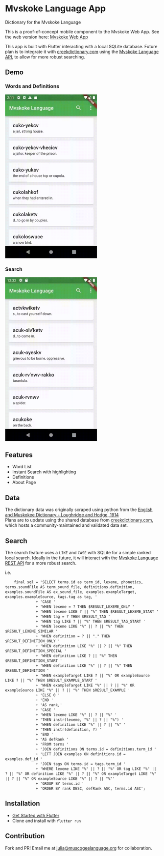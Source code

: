 # Mvskoke Language App

Dictionary for the Mvskoke Language

This is a proof-of-concept mobile component to the Mvskoke Web App.  See the web version here: [Mvskoke Web App](https://github.com/jmainzy/mvskoke-web-app/)

This app is built with Flutter interacting with a local SQLite database.  Future plan is to integrate it with [creekdictionary.com](https://github.com/muscogee-language-foundation/creekdictionary.com) using the [Mvskoke Language API](https://github.com/muscogee-language-foundation/mvskoke-language-api), to allow for more robust searching.

## Demo

### Words and Definitions
<img src="https://github.com/jmainzy/mvskoke-language-app/blob/master/demo.gif" width="300">

### Search
<img src="https://github.com/jmainzy/mvskoke-language-app/blob/master/demo-search.gif" width="300">

## Features
- Word List
- Instant Search with highlighting
- Definitions
- About Page

## Data
The dictionary data was originally scraped using python from the [English and Muskokee Dictionary - Loughridge and Hodge, 1914](https://library.si.edu/digital-library/book/englishmuskokeed00loug)  
Plans are to update using the shared database from [creekdictionary.com](https://github.com/muscogee-language-foundation/creekdictionary.com), which hosts a community-maintained and validated data set.

## Search
The search feature uses a `LIKE` and `CASE` with SQLite for a simple ranked local search.
Ideally in the future, it will interact with the [Mvskoke Language REST API](https://github.com/muscogee-language-foundation/mvskoke-language-api) for a more robust search.

i.e.
```
    final sql = 'SELECT terms.id as term_id, lexeme, phonetics, terms.soundFile AS term_sound_file, definitions.definition, examples.soundFile AS ex_sound_file, examples.exampleTarget, examples.exampleSource, tags.tag as tag, '
              + 'CASE '
              + 'WHEN lexeme = ? THEN $RESULT_LEXEME_ONLY '
              + 'WHEN lexeme LIKE ? || "%" THEN $RESULT_LEXEME_START '
              + 'WHEN tag = ? THEN $RESULT_TAG '
              + 'WHEN tag LIKE ? || "%" THEN $RESULT_TAG_START '
              + 'WHEN lexeme LIKE "%" || ? || "%" THEN $RESULT_LEXEME_SIMILAR '
              + 'WHEN definition = ? || "." THEN $RESULT_DEFINITION_ONLY '
              + 'WHEN definition LIKE "%" || ? || "%" THEN $RESULT_DEFINITION_SPECIAL '
              + 'WHEN definition LIKE ? || "%" THEN $RESULT_DEFINITION_START '
              + 'WHEN definition LIKE "%" || ? || "%" THEN $RESULT_DEFINITION '
              + 'WHEN exampleTarget LIKE ? || "%" OR exampleSource LIKE ? || "%" THEN $RESULT_EXAMPLE_START '
              + 'WHEN exampleTarget LIKE "%" || ? || "%" OR exampleSource LIKE "%" || ? || "%" THEN $RESULT_EXAMPLE '
              + 'ELSE 0 '
              + 'END '
              + 'AS rank,'
              + 'CASE '
              + 'WHEN lexeme LIKE "%" || ? || "%" '
              + 'THEN instr(lexeme, "%" || ? || "%") '
              + 'WHEN definition LIKE "%" || ? || "%" '
              + 'THEN instr(definition, ?) '
              + 'END '
              + 'AS defRank '
              + 'FROM terms '
              + 'JOIN definitions ON terms.id = definitions.term_id '
              + 'LEFT JOIN examples ON definitions.id = examples.def_id '
              + 'JOIN tags ON terms.id = tags.term_id '
              + 'WHERE lexeme LIKE "%" || ? || "%" OR tag LIKE "%" || ? || "%" OR definition LIKE "%" || ? || "%" OR exampleTarget LIKE "%" || ? || "%" OR exampleSource LIKE "%" || ? || "%"'
              + 'GROUP BY terms.id '
              + 'ORDER BY rank DESC, defRank ASC, terms.id ASC';
```

## Installation

- [Get Started with Flutter](https://docs.flutter.dev/get-started/install)
- Clone and install with `flutter run`

## Contribution

Fork and PR!
Email me at julia@muscogeelanguage.org for collaboration.
